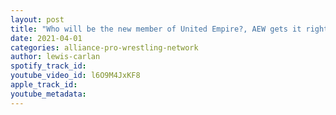 ```yaml
---
layout: post
title: "Who will be the new member of United Empire?, AEW gets it right and the new IWGP Title design."
date: 2021-04-01
categories: alliance-pro-wrestling-network
author: lewis-carlan
spotify_track_id: 
youtube_video_id: l6O9M4JxKF8
apple_track_id: 
youtube_metadata: 
---
```

